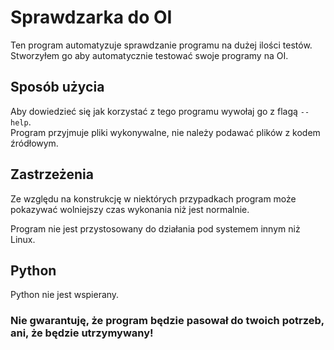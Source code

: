 # Sprawdzarka do OI

Ten program automatyzuje sprawdzanie programu na dużej ilości testów. <br/>
Stworzyłem go aby automatycznie testować swoje programy na OI.

## Sposób użycia

Aby dowiedzieć się jak korzystać z tego programu wywołaj go z flagą `--help`. <br/>
Program przyjmuje pliki wykonywalne, nie należy podawać plików z kodem źródłowym.

## Zastrzeżenia

Ze względu na konstrukcję w niektórych przypadkach program może pokazywać wolniejszy czas wykonania niż jest normalnie.

Program nie jest przystosowany do działania pod systemem innym niż Linux.

## Python

Python nie jest wspierany.

### **Nie gwarantuję, że program będzie pasował do twoich potrzeb, ani, że będzie utrzymywany!**
